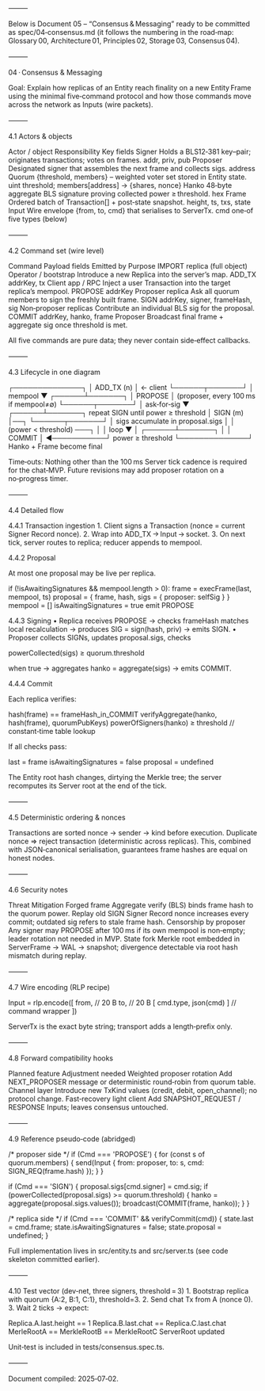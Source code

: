 ⸻

Below is Document 05 – “Consensus & Messaging” ready to be committed as
spec/04‑consensus.md (it follows the numbering in the road‑map: Glossary 00, Architecture 01, Principles 02, Storage 03, Consensus 04).

⸻

04 · Consensus & Messaging

Goal: Explain how replicas of an Entity reach finality on a new Entity Frame using the minimal five‑command protocol and how those commands move across the network as Inputs (wire packets).

⸻

4.1 Actors & objects

Actor / object	Responsibility	Key fields
Signer	Holds a BLS12‑381 key–pair; originates transactions; votes on frames.	addr, priv, pub
Proposer	Designated signer that assembles the next frame and collects sigs.	address
Quorum	{threshold, members} – weighted voter set stored in Entity state.	uint threshold; members[address] → {shares, nonce}
Hanko	48‑byte aggregate BLS signature proving collected power ≥ threshold.	hex
Frame	Ordered batch of Transaction[] + post‑state snapshot.	height, ts, txs, state
Input	Wire envelope {from, to, cmd} that serialises to ServerTx.	cmd one‑of five types (below)


⸻

4.2 Command set (wire level)

Command	Payload fields	Emitted by	Purpose
IMPORT	replica (full object)	Operator / bootstrap	Introduce a new Replica into the server’s map.
ADD_TX	addrKey, tx	Client app / RPC	Inject a user Transaction into the target replica’s mempool.
PROPOSE	addrKey	Proposer replica	Ask all quorum members to sign the freshly built frame.
SIGN	addrKey, signer, frameHash, sig	Non‑proposer replicas	Contribute an individual BLS sig for the proposal.
COMMIT	addrKey, hanko, frame	Proposer	Broadcast final frame + aggregate sig once threshold is met.

All five commands are pure data; they never contain side‑effect callbacks.

⸻

4.3 Lifecycle in one diagram

 ┌──────────────┐
 │  ADD_TX (n)  │   ← client
 └──────┬───────┘
        │ mempool
        ▼
 ┌──────┴───────┐
 │  PROPOSE     │   (proposer, every 100 ms if mempool≠∅)
 └──────┬───────┘
        │ ask‑for‑sig
        ▼
 ┌──────┴───────┐  repeat SIGN until power ≥ threshold
 │   SIGN (m)   │──┐
 └──────┬───────┘  │ sigs accumulate in proposal.sigs
        │          │
      (power < threshold)  ───┐
        │                     │ loop
        ▼                     │
 ┌──────┴───────┐             │
 │  COMMIT      │ ◄───────────┘ power ≥ threshold
 └──────────────┘   Hanko + Frame become final

Time‑outs: Nothing other than the 100 ms Server tick cadence is required for the chat‑MVP.  Future revisions may add proposer rotation on a no‑progress timer.

⸻

4.4 Detailed flow

4.4.1 Transaction ingestion
	1.	Client signs a Transaction (nonce = current Signer Record nonce).
	2.	Wrap into ADD_TX → Input → socket.
	3.	On next tick, server routes to replica; reducer appends to mempool.

4.4.2 Proposal

At most one proposal may be live per replica.

if (!isAwaitingSignatures && mempool.length > 0):
    frame     = execFrame(last, mempool, ts)
    proposal  = { frame, hash, sigs = { proposer: selfSig } }
    mempool   = []
    isAwaitingSignatures = true
    emit PROPOSE

4.4.3 Signing
	•	Replica receives PROPOSE
→ checks frameHash matches local recalculation
→ produces SIG = sign(hash, priv)
→ emits SIGN.
	•	Proposer collects SIGNs, updates proposal.sigs, checks

powerCollected(sigs) ≥ quorum.threshold

when true
→ aggregates hanko = aggregate(sigs)
→ emits COMMIT.

4.4.4 Commit

Each replica verifies:

  hash(frame) == frameHash_in_COMMIT
  verifyAggregate(hanko, hash(frame), quorumPubKeys)
  powerOfSigners(hanko) ≥ threshold          // constant‑time table lookup

If all checks pass:

last = frame
isAwaitingSignatures = false
proposal = undefined

The Entity root hash changes, dirtying the Merkle tree; the server recomputes its Server root at the end of the tick.

⸻

4.5 Deterministic ordering & nonces

Transactions are sorted nonce → sender → kind before execution.
Duplicate nonce ⇒ reject transaction (deterministic across replicas).
This, combined with JSON‑canonical serialisation, guarantees frame hashes are equal on honest nodes.

⸻

4.6 Security notes

Threat	Mitigation
Forged frame	Aggregate verify (BLS) binds frame hash to the quorum power.
Replay old SIGN	Signer Record nonce increases every commit; outdated sig refers to stale frame hash.
Censorship by proposer	Any signer may PROPOSE after 100 ms if its own mempool is non‑empty; leader rotation not needed in MVP.
State fork	Merkle root embedded in ServerFrame → WAL → snapshot; divergence detectable via root hash mismatch during replay.


⸻

4.7 Wire encoding (RLP recipe)

Input = rlp.encode([
  from,                   // 20 B
  to,                     // 20 B
  [ cmd.type, json(cmd) ] // command wrapper
])

ServerTx is the exact byte string; transport adds a length‑prefix only.

⸻

4.8 Forward compatibility hooks

Planned feature	Adjustment needed
Weighted proposer rotation	Add NEXT_PROPOSER message or deterministic round‑robin from quorum table.
Channel layer	Introduce new TxKind values (credit, debit, open_channel); no protocol change.
Fast‑recovery light client	Add SNAPSHOT_REQUEST / RESPONSE Inputs; leaves consensus untouched.


⸻

4.9 Reference pseudo‑code (abridged)

/* proposer side */
if (Cmd === 'PROPOSE') {
  for (const s of quorum.members) {
    send(Input { from: proposer, to: s, cmd: SIGN_REQ(frame.hash) });
  }
}

if (Cmd === 'SIGN') {
  proposal.sigs[cmd.signer] = cmd.sig;
  if (powerCollected(proposal.sigs) >= quorum.threshold) {
    hanko = aggregate(proposal.sigs.values());
    broadcast(COMMIT(frame, hanko));
  }
}

/* replica side */
if (Cmd === 'COMMIT' && verifyCommit(cmd)) {
  state.last = cmd.frame;
  state.isAwaitingSignatures = false;
  state.proposal = undefined;
}

Full implementation lives in src/entity.ts and src/server.ts (see code skeleton committed earlier).

⸻

4.10 Test vector (dev‑net, three signers, threshold = 3)
	1.	Bootstrap replica with quorum {A:2, B:1, C:1}, threshold=3.
	2.	Send chat Tx from A (nonce 0).
	3.	Wait 2 ticks → expect:

Replica.A.last.height == 1
Replica.B.last.chat   == Replica.C.last.chat
MerleRootA == MerkleRootB == MerkleRootC
ServerRoot  updated

Unit‑test is included in tests/consensus.spec.ts.

⸻

Document compiled: 2025‑07‑02.
